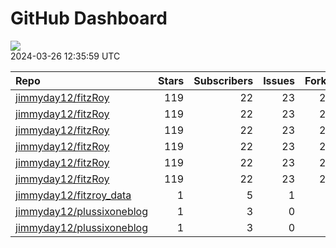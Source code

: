 GitHub Dashboard
================

![](https://github.com/jimmyday12/status/workflows/Render%20Status/badge.svg)  
2024-03-26 12:35:59 UTC

| Repo                                                                      | Stars | Subscribers | Issues | Forks | Status                                                                                                                                                      | Commit                                                                                                                                                                                                         |
|:--------------------------------------------------------------------------|------:|------------:|-------:|------:|:------------------------------------------------------------------------------------------------------------------------------------------------------------|:---------------------------------------------------------------------------------------------------------------------------------------------------------------------------------------------------------------|
| [jimmyday12/fitzRoy](https://github.com/jimmyday12/fitzRoy)               |   119 |          22 |     23 |    28 | [![](https://github.com/jimmyday12/fitzRoy/workflows/R-CMD-check/badge.svg)](https://github.com/jimmyday12/fitzRoy/actions/runs/8353816209)                 | <a href="https://github.com/jimmyday12/fitzRoy/commit/55d36f274323982f08e713f2bf8ddc7fa6ddc758" title="updating license">55d36f</a>                                                                            |
| [jimmyday12/fitzRoy](https://github.com/jimmyday12/fitzRoy)               |   119 |          22 |     23 |    28 | [![](https://github.com/jimmyday12/fitzRoy/workflows/pkgdown/badge.svg)](https://github.com/jimmyday12/fitzRoy/actions/runs/8353816205)                     | <a href="https://github.com/jimmyday12/fitzRoy/commit/55d36f274323982f08e713f2bf8ddc7fa6ddc758" title="updating license">55d36f</a>                                                                            |
| [jimmyday12/fitzRoy](https://github.com/jimmyday12/fitzRoy)               |   119 |          22 |     23 |    28 | [![](https://github.com/jimmyday12/fitzRoy/workflows/Commands/badge.svg)](https://github.com/jimmyday12/fitzRoy/actions/runs/5781215183)                    | <a href="https://github.com/jimmyday12/fitzRoy/commit/386f9c9f12d787d1f0fe429ff669ec3853b6f8f8" title="Merge pull request #205 from peteowen1/main">386f9c</a>                                                 |
| [jimmyday12/fitzRoy](https://github.com/jimmyday12/fitzRoy)               |   119 |          22 |     23 |    28 | [![](https://github.com/jimmyday12/fitzRoy/workflows/Render%20README/badge.svg)](https://github.com/jimmyday12/fitzRoy/actions/runs/4310991314)             | <a href="https://github.com/jimmyday12/fitzRoy/commit/07c80e1461c26d48ab46510f49f5d973ebe8cbdf" title="Increment version number to 1.3.0">07c80e</a>                                                           |
| [jimmyday12/fitzRoy](https://github.com/jimmyday12/fitzRoy)               |   119 |          22 |     23 |    28 | [![](https://github.com/jimmyday12/fitzRoy/workflows/test-coverage/badge.svg)](https://github.com/jimmyday12/fitzRoy/actions/runs/8353816201)               | <a href="https://github.com/jimmyday12/fitzRoy/commit/55d36f274323982f08e713f2bf8ddc7fa6ddc758" title="updating license">55d36f</a>                                                                            |
| [jimmyday12/fitzRoy](https://github.com/jimmyday12/fitzRoy)               |   119 |          22 |     23 |    28 | [![](https://github.com/jimmyday12/fitzRoy/workflows/pages-build-deployment/badge.svg)](https://github.com/jimmyday12/fitzRoy/actions/runs/8353831438)      | <a href="https://github.com/jimmyday12/fitzRoy/commit/eaf2b16a5b6e1802c18189ed380fedb385ef1771" title="Deploying to gh-pages from @ jimmyday12/fitzRoy@55d36f274323982f08e713f2bf8ddc7fa6ddc758 🚀">eaf2b1</a> |
| [jimmyday12/fitzroy_data](https://github.com/jimmyday12/fitzroy_data)     |     1 |           5 |      1 |     0 | [![](https://github.com/jimmyday12/fitzroy_data/workflows/get%20new%20data/badge.svg)](https://github.com/jimmyday12/fitzroy_data/actions/runs/8420660475)  | <a href="https://github.com/jimmyday12/fitzroy_data/commit/ed6217a5cbfce257b4e94f6af81971df44ddd2b8" title="updating weekly_data_process">ed6217</a>                                                           |
| [jimmyday12/plussixoneblog](https://github.com/jimmyday12/plussixoneblog) |     1 |           3 |      0 |     1 | [![](https://github.com/jimmyday12/plussixoneblog/workflows/update%20data/badge.svg)](https://github.com/jimmyday12/plussixoneblog/actions/runs/8421397764) | <a href="https://github.com/jimmyday12/plussixoneblog/commit/8d671045b764a585d504a4b500db84b353e0ad60" title="updating weekly data">8d6710</a>                                                                 |
| [jimmyday12/plussixoneblog](https://github.com/jimmyday12/plussixoneblog) |     1 |           3 |      0 |     1 | [![](https://github.com/jimmyday12/plussixoneblog/workflows/Monash%20Tips/badge.svg)](https://github.com/jimmyday12/plussixoneblog/actions/runs/8352207184) | <a href="https://github.com/jimmyday12/plussixoneblog/commit/ef358d236d00357289f83b431015bf600b486e4e" title="updating weekly data">ef358d</a>                                                                 |
